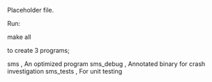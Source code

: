 Placeholder file.

Run:

make all

to create 3 programs;

sms       , An optimized program
sms_debug , Annotated binary for crash investigation
sms_tests , For unit testing
